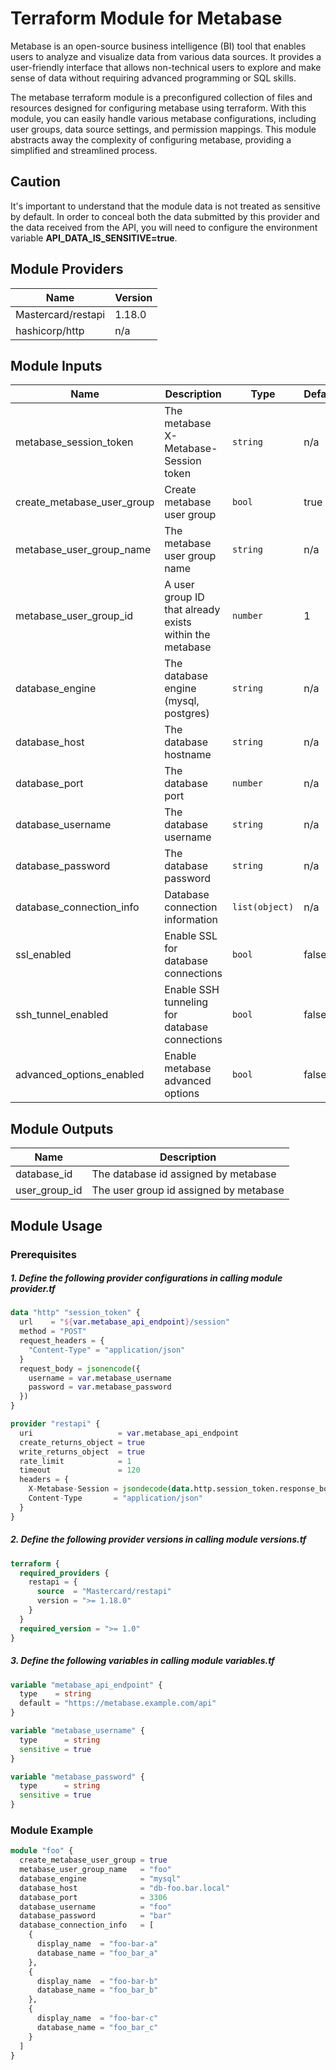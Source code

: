 # Terraform Module for Metabase

Metabase is an open-source business intelligence (BI) tool that enables users to analyze and visualize data from various data sources. It provides a user-friendly interface that allows non-technical users to explore and make sense of data without requiring advanced programming or SQL skills.

The metabase terraform module is a preconfigured collection of files and resources designed for configuring metabase using terraform. With this module, you can easily handle various metabase configurations, including user groups, data source settings, and permission mappings. This module abstracts away the complexity of configuring metabase, providing a simplified and streamlined process.

## Caution
It's important to understand that the module data is not treated as sensitive by default. In order to conceal both the data submitted by this provider and the data received from the API, you will need to configure the environment variable **API_DATA_IS_SENSITIVE=true**.



## Module Providers

| Name              | Version|
|-------------------|--------|
| Mastercard/restapi| 1.18.0 |
| hashicorp/http    | n/a    |



## Module Inputs

| Name                          | Description                                             | Type           | Default | Required |
| ----------------------------- | ------------------------------------------------------- | -------------- | ------- | :------: |
| metabase\_session\_token      | The metabase X-Metabase-Session token                   | `string`       | n/a     |   yes    |
| create\_metabase\_user\_group | Create metabase user group                              | `bool`         | true    |   yes    |
| metabase\_user\_group_name    | The metabase user group name                            | `string`       | n/a     |   yes    |
| metabase\_user\_group_id      | A user group ID that already exists within the metabase | `number`       | 1       |   yes    |
| database\_engine              | The database engine (mysql, postgres)                   | `string`       | n/a     |   yes    |
| database\_host                | The database hostname                                   | `string`       | n/a     |   yes    |
| database\_port                | The database port                                       | `number`       | n/a     |   yes    |
| database\_username            | The database username                                   | `string`       | n/a     |   yes    |
| database\_password            | The database password                                   | `string`       | n/a     |   yes    |
| database\_connection\_info    | Database connection information                         | `list(object)` | n/a     |   yes    |
| ssl\_enabled                  | Enable SSL for database connections                     | `bool`         | false   |   yes    |
| ssh\_tunnel\_enabled          | Enable SSH tunneling for database connections           | `bool`         | false   |   yes    |
| advanced\_options\_enabled    | Enable metabase advanced options                        | `bool`         | false   |   yes    |



## Module Outputs

| Name            | Description                            |
|-----------------|----------------------------------------|
| database\_id    | The database id assigned by metabase   |
| user\_group\_id | The user group id assigned by metabase |



## Module Usage

### Prerequisites 

##### 1. Define the following provider configurations in calling module provider.tf

```terraform
data "http" "session_token" {
  url    = "${var.metabase_api_endpoint}/session"
  method = "POST"
  request_headers = {
    "Content-Type" = "application/json"
  }
  request_body = jsonencode({
    username = var.metabase_username
    password = var.metabase_password
  })
}

provider "restapi" {
  uri                   = var.metabase_api_endpoint
  create_returns_object = true
  write_returns_object  = true
  rate_limit            = 1
  timeout               = 120
  headers = {
    X-Metabase-Session = jsondecode(data.http.session_token.response_body).id
    Content-Type       = "application/json"
  }
}
```

##### 2. Define the following provider versions in calling module versions.tf

```terraform
terraform {
  required_providers {
    restapi = {
      source  = "Mastercard/restapi"
      version = ">= 1.18.0"
    }
  }
  required_version = ">= 1.0"
}
```

##### 3. Define the following variables in calling module variables.tf

```terraform
variable "metabase_api_endpoint" {
  type    = string
  default = "https://metabase.example.com/api"
}

variable "metabase_username" {
  type      = string
  sensitive = true
}

variable "metabase_password" {
  type      = string
  sensitive = true
}
```

### Module Example

```terraform
module "foo" {
  create_metabase_user_group = true
  metabase_user_group_name   = "foo"
  database_engine            = "mysql"
  database_host              = "db-foo.bar.local"
  database_port              = 3306
  database_username          = "foo"
  database_password          = "bar"
  database_connection_info   = [
    {
      display_name  = "foo-bar-a"
      database_name = "foo_bar_a"
    },
    {
      display_name  = "foo-bar-b"
      database_name = "foo_bar_b"
    },
    {
      display_name  = "foo-bar-c"
      database_name = "foo_bar_c"
    }
  ]
}
```

